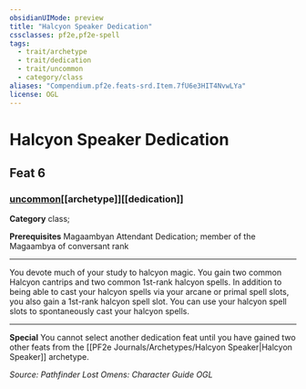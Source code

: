 ```yaml
---
obsidianUIMode: preview
title: "Halcyon Speaker Dedication"
cssclasses: pf2e,pf2e-spell
tags:
  - trait/archetype
  - trait/dedication
  - trait/uncommon
  - category/class
aliases: "Compendium.pf2e.feats-srd.Item.7fU6e3HIT4NvwLYa"
license: OGL
---
```

# Halcyon Speaker Dedication
## Feat 6
### [uncommon](uncommon "Uncommon Rarity Trait")[[archetype]][[dedication]]

**Category** class; 



**Prerequisites** Magaambyan Attendant Dedication; member of the Magaambya of conversant rank
* * *
You devote much of your study to halcyon magic. You gain two common Halcyon cantrips and two common 1st-rank halcyon spells. In addition to being able to cast your halcyon spells via your arcane or primal spell slots, you also gain a 1st-rank halcyon spell slot. You can use your halcyon spell slots to spontaneously cast your halcyon spells.

* * *

**Special** You cannot select another dedication feat until you have gained two other feats from the [[PF2e Journals/Archetypes/Halcyon Speaker|Halcyon Speaker]] archetype.

*Source: Pathfinder Lost Omens: Character Guide*
*OGL*